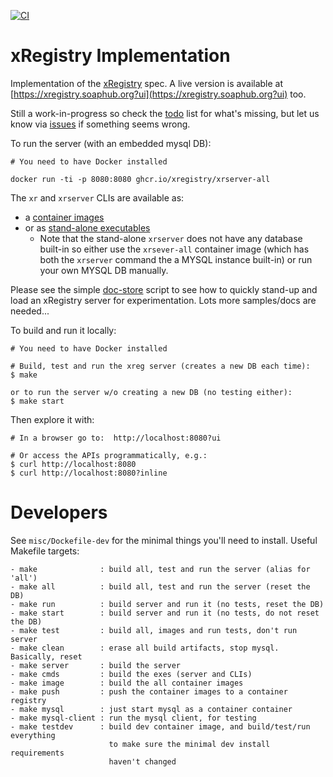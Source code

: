 [![CI](https://github.com/xregistry/server/actions/workflows/ci.yaml/badge.svg)](https://github.com/xregistry/server/actions/workflows/ci.yaml)

# xRegistry Implementation

Implementation of the [xRegistry](https://xregistry.io) spec.
A live version is available at
[https://xregistry.soaphub.org?ui](https://xregistry.soaphub.org?ui) too.

Still a work-in-progress so check the [todo](todo) list for what's missing,
but let us know via [issues](https://github.com/xregistry/server/issues)
if something seems wrong.

To run the server (with an embedded mysql DB):
```
# You need to have Docker installed

docker run -ti -p 8080:8080 ghcr.io/xregistry/xrserver-all
```

The `xr` and `xrserver` CLIs are available as:
- a [container images](https://github.com/orgs/xregistry/packages?repo_name=server)
- or as [stand-alone executables](https://github.com/xregistry/server/releases/tag/untagged-5bbe4f43281c02261fad)
  - Note that the stand-alone `xrserver` does not have any database built-in
    so either use the `xrsever-all` container image (which has both the 
    `xrserver` command the a MYSQL instance built-in) or run your own MYSQL
    DB manually.

Please see the simple [doc-store](samples/doc-store) script to see how
to quickly stand-up and load an xRegistry server for experimentation.
Lots more samples/docs are needed...

To build and run it locally:
```
# You need to have Docker installed

# Build, test and run the xreg server (creates a new DB each time):
$ make

or to run the server w/o creating a new DB (no testing either):
$ make start
```

Then explore it with:
```
# In a browser go to:  http://localhost:8080?ui

# Or access the APIs programmatically, e.g.:
$ curl http://localhost:8080
$ curl http://localhost:8080?inline
```

# Developers

See `misc/Dockefile-dev` for the minimal things you'll need to install.
Useful Makefile targets:
```
- make              : build all, test and run the server (alias for 'all')
- make all          : build all, test and run the server (reset the DB)
- make run          : build server and run it (no tests, reset the DB)
- make start        : build server and run it (no tests, do not reset the DB)
- make test         : build all, images and run tests, don't run server
- make clean        : erase all build artifacts, stop mysql. Basically, reset
- make server       : build the server
- make cmds         : build the exes (server and CLIs)
- make image        : build the all container images
- make push         : push the container images to a container registry
- make mysql        : just start mysql as a container container
- make mysql-client : run the mysql client, for testing
- make testdev      : build dev container image, and build/test/run everything
                      to make sure the minimal dev install requirements
                      haven't changed
```
